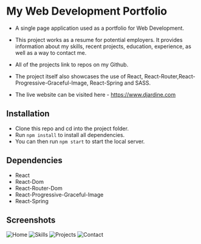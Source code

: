 # My Web Development Portfolio

- A single page application used as a portfolio for Web Development.

- This project works as a resume for potential employers. It provides information about my skills, recent projects, education, experience, as well as a way to contact me.

- All of the projects link to repos on my Github.

- The project itself also showcases the use of React, React-Router,React-Progressive-Graceful-Image, React-Spring and SASS.

- The live website can be visited here - https://www.djardine.com

## Installation

- Clone this repo and cd into the project folder.
- Run `npm install` to install all dependencies.
- You can then run `npm start` to start the local server.

## Dependencies

- React
- React-Dom
- React-Router-Dom
- React-Progressive-Graceful-Image
- React-Spring

## Screenshots

![Home](https://github.com/davemgj84/profile/blob/master/docs/portfolio-home.png?raw=true)
![Skills](https://github.com/davemgj84/profile/blob/master/docs/portfolio-skills.png?raw=true)
![Projects](https://github.com/davemgj84/profile/blob/master/docs/portfolio-projects.png?raw=true)
![Contact](https://github.com/davemgj84/profile/blob/master/docs/portfolio-contact.png?raw=true)
